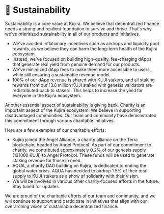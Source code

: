 # 🌳 Sustainability

Sustainability is a core value at Kujira. We believe that decentralized finance needs a strong and resilient foundation to survive and thrive. That's why we've prioritized sustainability in all of our products and initiatives.

* We've avoided inflationary incentives such as airdrops and liquidity pool rewards, as we believe they can harm the long-term health of the Kujira ecosystem.
* Instead, we've focused on building high-quality, fee-charging dApps that generate real yield from genuine demand for our products.
* We've minimized dApp fees to make them more accessible to users, while still ensuring a sustainable revenue model.
* 100% of our dApp revenue is shared with KUJI stakers, and all staking rewards from our 13.8 million KUJI staked with genesis validators are redistributed back to stakers. This helps to increase the yield for everyone in the Kujira ecosystem.

Another essential aspect of sustainability is giving back. Charity is an important aspect of the Kujira ecosystem. We believe in supporting disadvantaged communities. Our team and community have demonstrated this commitment through various charitable initiatives.

Here are a few examples of our charitable efforts:

* Kujira joined the Angel Alliance, a charity alliance on the Terra blockchain, headed by Angel Protocol. As part of our commitment to charity, we contributed approximately 0.2% of our genesis supply (131000 KUJI) to Angel Protocol. These funds will be used to generate staking revenue for those in need.
* AQUA, a charity DAO building on Kujira, is dedicated to ending the global water crisis. AQUA has decided to airdrop 1.5% of their total supply to KUJI stakers as a show of solidarity with their vision.
* We will be involved in various other charity-focused efforts in the future. Stay tuned for updates.

We are proud of the charitable efforts of our team and community, and we will continue to support and participate in initiatives that align with our overarching vision of sustainable decentralized finance.
